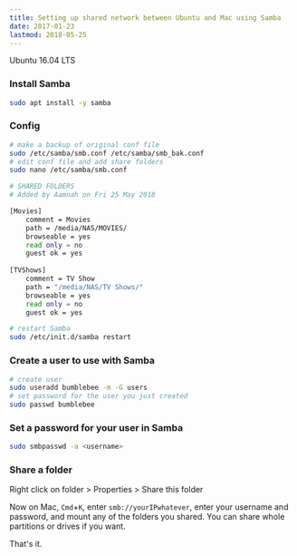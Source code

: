 ```yaml
---
title: Setting up shared network between Ubuntu and Mac using Samba
date: 2017-01-23
lastmod: 2018-05-25
---
```


Ubuntu 16.04 LTS

### Install Samba

```bash
sudo apt install -y samba 
```

### Config

```bash
# make a backup of original conf file
sudo /etc/samba/smb.conf /etc/samba/smb_bak.conf
# edit conf file and add share folders
sudo nano /etc/samba/smb.conf
```

```bash
# SHARED FOLDERS
# Added by Aamnah on Fri 25 May 2018

[Movies]
    comment = Movies
    path = /media/NAS/MOVIES/
    browseable = yes
    read only = no
    guest ok = yes
    
[TVShows]
    comment = TV Show
    path = "/media/NAS/TV Shows/"
    browseable = yes
    read only = no
    guest ok = yes
```

```bash
# restart Samba
sudo /etc/init.d/samba restart
```

### Create a user to use with Samba

```bash
# create user
sudo useradd bumblebee -m -G users
# set password for the user you just created
sudo passwd bumblebee
```

### Set a password for your user in Samba

```bash
sudo smbpasswd -a <username>
```


### Share a folder
Right click on folder > Properties > Share this folder


Now on Mac, `Cmd`+`K`, enter `smb://yourIPwhatever`, enter your username and password, and mount any of the folders you shared. You can share whole partitions or drives if you want. 

That's it.